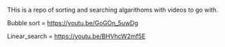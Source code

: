 THis is a repo of sorting and searching algarithoms with videos to go with.

Bubble sort = https://youtu.be/GoGOn_5uwDg

Linear_search = https://youtu.be/BHVhcW2mf5E